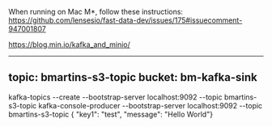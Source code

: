 When running on Mac M*, follow these instructions:
https://github.com/lensesio/fast-data-dev/issues/175#issuecomment-947001807

https://blog.min.io/kafka_and_minio/

---
topic: bmartins-s3-topic
bucket: bm-kafka-sink
---
kafka-topics --create --bootstrap-server localhost:9092 --topic bmartins-s3-topic
kafka-console-producer --bootstrap-server localhost:9092 --topic bmartins-s3-topic
{ "key1": "test", "message": "Hello World"}